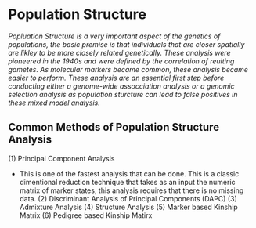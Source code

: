 # Population Structure
*Popluation Structure is a very important aspect of the genetics of populations, the basic premise is that individuals that are closer spatially are likley to be more closely related genetically. These analysis were pioneered in the 1940s and were defined by the correlation of reuiting gametes. As molecular markers became common, these analysis became easier to perform. These analysis are an essential first step before conducting either a genome-wide assocciation analysis or a genomic selection analysis as population sturcture can lead to false positives in these mixed model analysis.*

## Common Methods of Population Structure Analysis
(1) Principal Component Analysis
  - This is one of the fastest analysis that can be done. This is a classic dimentional reduction technique that takes as an input the numeric matrix of marker states, this   analysis requires that there is no missing data. 
(2) Discriminant Analysis of Principal Components (DAPC)
(3) Admixture Analysis
(4) Structure Analysis
(5) Marker based Kinship Matrix
(6) Pedigree based Kinship Matirx
